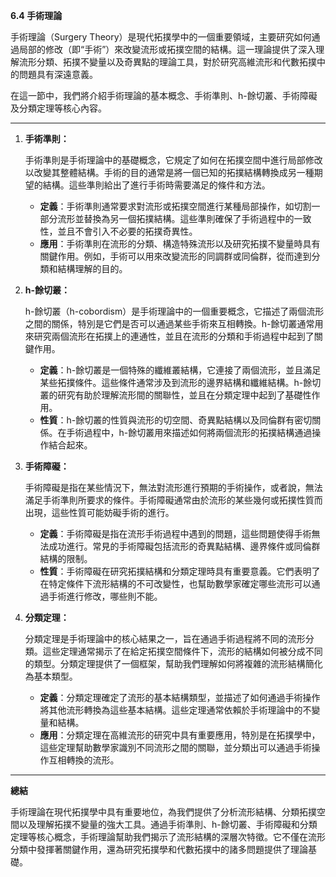 **6.4 手術理論**

手術理論（Surgery Theory）是現代拓撲學中的一個重要領域，主要研究如何通過局部的修改（即“手術”）來改變流形或拓撲空間的結構。這一理論提供了深入理解流形分類、拓撲不變量以及奇異點的理論工具，對於研究高維流形和代數拓撲中的問題具有深遠意義。

在這一節中，我們將介紹手術理論的基本概念、手術準則、h-餘切叢、手術障礙及分類定理等核心內容。

---

1. **手術準則：**

   手術準則是手術理論中的基礎概念，它規定了如何在拓撲空間中進行局部修改以改變其整體結構。手術的目的通常是將一個已知的拓撲結構轉換成另一種期望的結構。這些準則給出了進行手術時需要滿足的條件和方法。

   - **定義**：手術準則通常要求對流形或拓撲空間進行某種局部操作，如切割一部分流形並替換為另一個拓撲結構。這些準則確保了手術過程中的一致性，並且不會引入不必要的拓撲奇異性。
   - **應用**：手術準則在流形的分類、構造特殊流形以及研究拓撲不變量時具有關鍵作用。例如，手術可以用來改變流形的同調群或同倫群，從而達到分類和結構理解的目的。

2. **h-餘切叢：**

   h-餘切叢（h-cobordism）是手術理論中的一個重要概念，它描述了兩個流形之間的關係，特別是它們是否可以通過某些手術來互相轉換。h-餘切叢通常用來研究兩個流形在拓撲上的連通性，並且在流形的分類和手術過程中起到了關鍵作用。

   - **定義**：h-餘切叢是一個特殊的纖維叢結構，它連接了兩個流形，並且滿足某些拓撲條件。這些條件通常涉及到流形的邊界結構和纖維結構。h-餘切叢的研究有助於理解流形間的關聯性，並且在分類定理中起到了基礎性作用。
   - **性質**：h-餘切叢的性質與流形的切空間、奇異點結構以及同倫群有密切關係。在手術過程中，h-餘切叢用來描述如何將兩個流形的拓撲結構通過操作結合起來。

3. **手術障礙：**

   手術障礙是指在某些情況下，無法對流形進行預期的手術操作，或者說，無法滿足手術準則所要求的條件。手術障礙通常由於流形的某些幾何或拓撲性質而出現，這些性質可能妨礙手術的進行。

   - **定義**：手術障礙是指在流形手術過程中遇到的問題，這些問題使得手術無法成功進行。常見的手術障礙包括流形的奇異點結構、邊界條件或同倫群結構的限制。
   - **性質**：手術障礙在研究拓撲結構和分類定理時具有重要意義。它們表明了在特定條件下流形結構的不可改變性，也幫助數學家確定哪些流形可以通過手術進行修改，哪些則不能。

4. **分類定理：**

   分類定理是手術理論中的核心結果之一，旨在通過手術過程將不同的流形分類。這些定理通常揭示了在給定拓撲空間條件下，流形的結構如何被分成不同的類型。分類定理提供了一個框架，幫助我們理解如何將複雜的流形結構簡化為基本類型。

   - **定義**：分類定理確定了流形的基本結構類型，並描述了如何通過手術操作將其他流形轉換為這些基本結構。這些定理通常依賴於手術理論中的不變量和結構。
   - **應用**：分類定理在高維流形的研究中具有重要應用，特別是在拓撲學中，這些定理幫助數學家識別不同流形之間的關聯，並分類出可以通過手術操作互相轉換的流形。

---

**總結**

手術理論在現代拓撲學中具有重要地位，為我們提供了分析流形結構、分類拓撲空間以及理解拓撲不變量的強大工具。通過手術準則、h-餘切叢、手術障礙和分類定理等核心概念，手術理論幫助我們揭示了流形結構的深層次特徵。它不僅在流形分類中發揮著關鍵作用，還為研究拓撲學和代數拓撲中的諸多問題提供了理論基礎。
